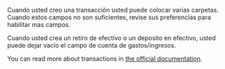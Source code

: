 Cuando usted creo una transacción usted puede colocar varias carpetas. Cuando estos campos no son suficientes, revise sus preferencias para habilitar mas campos.

Cuando usted crea un retiro de efectivo o un deposito en efectivo, usted puede dejar vacío el campo de cuenta de gastos/ingresos.

You can read more about transactions in [the official documentation](https://firefly-iii.readthedocs.io/en/latest/concepts/transactions.html).